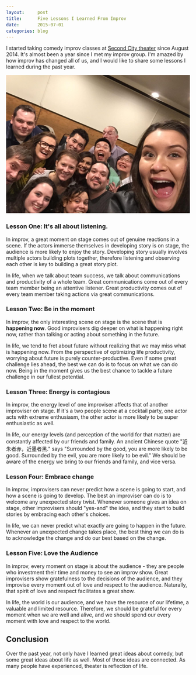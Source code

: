 ```yaml
---
layout:     post
title:      Five Lessons I Learned From Improv
date:       2015-07-01
categories: blog
---
```


I started taking comedy improv classes at [Second City theater](http://www.secondcity.com/) since August 2014. It's almost been a year since I met my improv group. I'm amazed by how improv has changed all of us, and I would like to share some lessons I learned during the past year.

![improv_group](/images/improv.jpg)

### Lesson One: It's all about listening.
In improv, a great moment on stage comes out of genuine reactions in a scene. If the actors immerse themselves in developing story is on stage, the audience is more likely to enjoy the story. Developing story usually involves multiple actors building plots together, therefore listening and observing each other is key to building a great story plot.

In life,  when we talk about team success, we talk about communications and productivity of a whole team. Great communications come out of every team member being an attentive listener. Great productivity comes out of every team member taking actions via great communications.

### Lesson Two: Be in the moment
In improv, the only interesting scene on stage is the scene that is **happening now**. Good improvisers dig deeper on what is happening right now, rather than talking or acting about something in the future.

In life, we tend to fret about future without realizing that we may miss what is happening now. From the perspective of optimizing life productivity, worrying about future is purely counter-productive. Even if some great challenge lies ahead,  the best we can do is to focus on what we can do now. Being in the moment gives us the best chance to tackle a future challenge in our fullest potential.

### Lesson Three: Energy is contagious
In improv, the energy level of one improviser affects that of another improviser on stage. If it's a two people scene at a cocktail party, one actor acts with extreme enthusiasm, the other actor is more likely to be super enthusiastic as well.

In life, our energy levels (and perception of the world for that matter) are constantly affected by our friends and family. An ancient Chinese quote "近朱者赤，近墨者黑." says "Surrounded by the good, you are more likely to be good. Surrounded by the evil, you are more likely to be evil." We should be aware of the energy we bring to our friends and family, and vice versa.

### Lesson Four: Embrace change
In improv, improvisers can never predict how a scene is going to start, and how a scene is going to develop. The best an improviser can do is to welcome any unexpected story twist. Whenever someone gives an idea on stage, other improvisers should "yes-and" the idea, and they start to build stories by embracing each other's choices.

In life, we can never predict what exactly are going to happen in the future. Whenever an unexpected change takes place, the best thing we can do is to acknowledge the change and do our best based on the change.

### Lesson Five: Love the Audience
In improv, every moment on stage is about the audience - they are people who investment their time and money to see an improv show. Great improvisers show gratefulness to the decisions of the audience, and they improvise every moment out of love and respect to the audience. Naturally, that spirit of love and respect facilitates a great show.

In life, the world is our audience, and we have the resource of our lifetime, a valuable and limited resource. Therefore, we should be grateful for every moment when we are well and alive, and we should spend our every moment with love and respect to the world.

## Conclusion
Over the past year, not only have I learned great ideas about comedy, but some great ideas about life as well. Most of those ideas are connected. As many people have experienced, theater is reflection of life.
